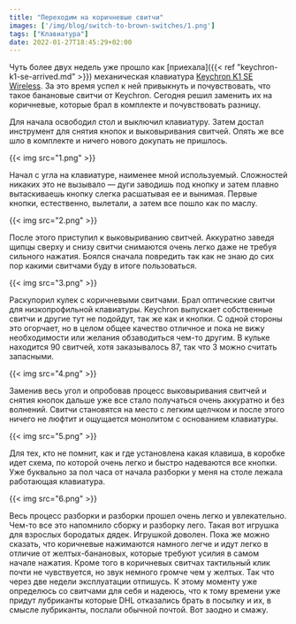 ```yaml
---
title: "Переходим на коричневые свитчи"
images: ['/img/blog/switch-to-brown-switches/1.png']
tags: ["Клавиатура"]
date: 2022-01-27T18:45:29+02:00
---
```


Чуть более двух недель уже прошло как [приехала]({{< ref "keychron-k1-se-arrived.md" >}}) механическая
клавиатура [Keychron K1 SE Wireless](https://www.keychron.com/products/keychron-k1-se-wireless-mechanical-keyboard). За
это время успел к ней привыкнуть и почувствовать, что такое банановые свитчи от Keychron. Сегодня решил заменить их на
коричневые, которые брал в комплекте и почувствовать разницу.

<!--more-->

Для начала освободил стол и выключил клавиатуру. Затем достал инструмент для снятия кнопок и выковыривания свитчей.
Опять же все шло в комплекте и ничего нового докупать не пришлось.

{{< img src="1.png" >}}

Начал с угла на клавиатуре, наименее мной используемый. Сложностей никаких это не вызывало — дуги заводишь под кнопку и
затем плавно вытаскиваешь кнопку слегка расшатывая ее и вынимая. Первые кнопки, естественно, вылетали, а затем все пошло
как по маслу.

{{< img src="2.png" >}}

После этого приступил к выковыриванию свитчей. Аккуратно заведя щипцы сверху и снизу свитчи снимаются очень легко даже
не требуя сильного нажатия. Боялся сначала повредить так как не знаю до сих пор какими свитчами буду в итоге
пользоваться.

{{< img src="3.png" >}}

Раскупорил кулек с коричневыми свитчами. Брал оптические свитчи для низкопрофильной клавиатуры. Keychron выпускает
собственные свитчи и другие тут не подойдут, так же как и кнопки. С одной стороны это огорчает, но в целом общее
качество отличное и пока не вижу необходимости или желания обзаводиться чем-то другим. В кульке находится 90 свитчей,
хотя заказывалось 87, так что 3 можно считать запасными.

{{< img src="4.png" >}}

Заменив весь угол и опробовав процесс выковыривания свитчей и снятия кнопок дальше уже все стало получаться очень
аккуратно и без волнений. Свитчи становятся на место с легким щелчком и после этого ничего не люфтит и ощущается
монолитом с основанием клавиатуры.

{{< img src="5.png" >}}

Для тех, кто не помнит, как и где установлена какая клавиша, в коробке идет схема, по которой очень легко и быстро
надеваются все кнопки. Уже буквально за пол часа от начала разборки у меня на столе лежала работающая клавиатура.

{{< img src="6.png" >}}

Весь процесс разборки и разборки прошел очень легко и увлекательно. Чем-то все это напомнило сборку и разборку лего.
Такая вот игрушка для взрослых бородатых дядек. Игрушкой доволен. Пока же можно сказать, что коричневые нажимаются
намного легче и идут легко в отличие от желтых-банановых, которые требуют усилия в самом начале нажатия. Кроме того в
коричневых свитчах тактильный клик почти не чувствуется, но звук немного громче чем у желтых. Так что через две недели
эксплуатации отпишусь. К этому моменту уже определюсь со свитчами для себя и надеюсь, что к тому времени уже придут
лубриканты которые DHL отказались брать в посылку и их, в смысле лубриканты, послали обычной почтой. Вот заодно и смажу.

